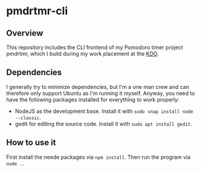 # pmdrtmr-cli

## Overview

This repository includes the CLI frontend of my Pomodoro timer project pmdrtmr, which I build during my work placement at the [KDO](https://www.kdo.de/).

## Dependencies

I generally try to minimize dependencies, but I'm a one man crew and can therefore only support Ubuntu as I'm running it myself. Anyway, you need to have the following packages installed for everything to work properly:

- NodeJS as the development base. Install it with `sudo snap install node --classic`.
- gedit for editing the source code. Install it with `sudo apt install gedit`.

## How to use it

First install the neede packages via `npm install`. Then run the program via `node .`.
